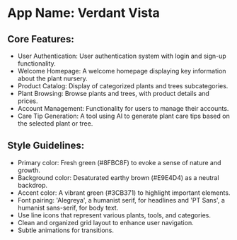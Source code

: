 # **App Name**: Verdant Vista

## Core Features:

- User Authentication: User authentication system with login and sign-up functionality.
- Welcome Homepage: A welcome homepage displaying key information about the plant nursery.
- Product Catalog: Display of categorized plants and trees subcategories.
- Plant Browsing: Browse plants and trees, with product details and prices.
- Account Management: Functionality for users to manage their accounts.
- Care Tip Generation: A tool using AI to generate plant care tips based on the selected plant or tree.

## Style Guidelines:

- Primary color: Fresh green (#8FBC8F) to evoke a sense of nature and growth.
- Background color: Desaturated earthy brown (#E9E4D4) as a neutral backdrop.
- Accent color: A vibrant green (#3CB371) to highlight important elements.
- Font pairing: 'Alegreya', a humanist serif, for headlines and 'PT Sans', a humanist sans-serif, for body text.
- Use line icons that represent various plants, tools, and categories.
- Clean and organized grid layout to enhance user navigation.
- Subtle animations for transitions.